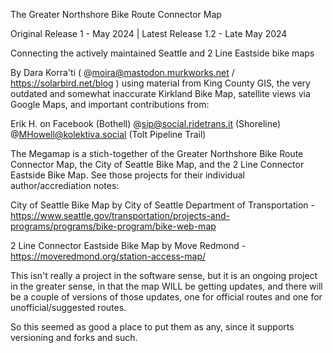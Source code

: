 The Greater Northshore Bike Route Connector Map

Original Release 1 - May 2024 | Latest Release 1.2 - Late May 2024

Connecting the actively maintained Seattle and 2 Line Eastside bike maps

By Dara Korra'ti ( @moira@mastodon.murkworks.net / https://solarbird.net/blog ) using material
from King County GIS, the very outdated and somewhat inaccurate Kirkland Bike Map, satellite
views via Google Maps, and important contributions from:
 
Erik H. on Facebook (Bothell)
@sip@social.ridetrans.it (Shoreline)
@MHowell@kolektiva.social (Tolt Pipeline Trail)

The Megamap is a stich-together of the Greater Northshore Bike Route Connector Map, the City of
Seattle Bike Map, and the 2 Line Connector Eastside Bike Map. See those projects for their
individual author/accrediation notes:

City of Seattle Bike Map by City of Seattle Department of Transportation -
https://www.seattle.gov/transportation/projects-and-programs/programs/bike-program/bike-web-map

2 Line Connector Eastside Bike Map by Move Redmond -
https://moveredmond.org/station-access-map/

This isn't really a project in the software sense, but it is an ongoing project in the greater sense,
in that the map WILL be getting updates, and there will be a couple of versions of those updates,
one for official routes and one for unofficial/suggested routes.

So this seemed as good a place to put them as any, since it supports versioning and forks and such.
